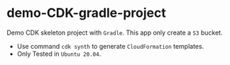 # demo-CDK-gradle-project
Demo CDK skeleton project with `Gradle`.
This app only create a `S3` bucket. 

- Use command `cdk synth` to generate `CloudFormation` templates.
- Only Tested in `Ubuntu 20.04`.